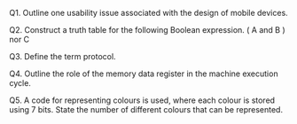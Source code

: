 Q1. Outline one usability issue associated with the design of mobile devices.

Q2. Construct a truth table for the following Boolean expression. ( A and B ) nor C

Q3. Define the term protocol.

Q4. Outline the role of the memory data register in the machine execution cycle. 

Q5. A code for representing colours is used, where each colour is stored using 7 bits. State the number of different colours that can be represented.
